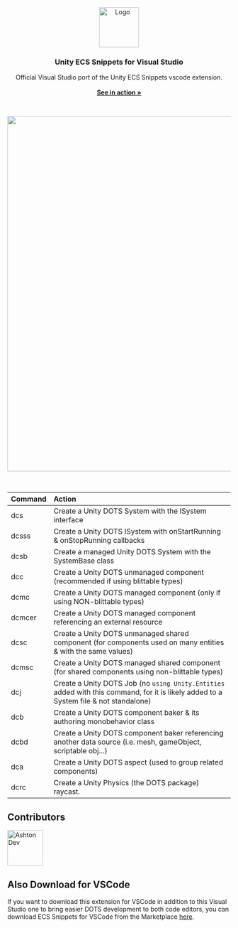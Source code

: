 <div align="center">
	<img src="https://github.com/ashtonland/unity-ecs-snippets-for-visual-studio/assets/65512990/86931d20-8732-4875-a989-ed6595d1d5b0" alt="Logo" width="90" height="90">
	<h3 align="center">Unity ECS Snippets for Visual Studio</h3>
	<p align="center" max-width="100px">
    Official Visual Studio port of the Unity ECS Snippets vscode extension.
    <br />
    <br />
    <a href="https://github.com/ashtonland/unity-ecs-snippets"><strong>See in action »</strong></a>
   	<br />
  </p>
</div>
<br />
<p align="center">
<img width="800" src="https://github.com/ashtonland/unity-ecs-snippets/assets/65512990/664a39c7-59d1-425a-a48b-9f89a82b3f5d" />
</p>
<br />

| Command             |      Action      |
| :------------------- | :------------------- |
| dcs       |      Create a Unity DOTS System with the ISystem interface       |
| dcsss |     Create a Unity DOTS ISystem with onStartRunning & onStopRunning callbacks      |
| dcsb |     Create a managed Unity DOTS System with the SystemBase class      |
| dcc |     Create a Unity DOTS unmanaged component (recommended if using blittable types)      |
| dcmc |     Create a Unity DOTS managed component (only if using NON-blittable types)      |
| dcmcer |     Create a Unity DOTS managed component referencing an external resource      |
| dcsc |     Create a Unity DOTS unmanaged shared component (for components used on many entities & with the same values)      |
| dcmsc |     Create a Unity DOTS managed shared component (for shared components using non-blittable types)      |
| dcj |     Create a Unity DOTS Job (no `using Unity.Entities` added with this command, for it is likely added to a System file & not standalone)      |
| dcb       |      Create a Unity DOTS component baker & its authoring monobehavior class       |
| dcbd       |      Create a Unity DOTS component baker referencing another data source (i.e. mesh, gameObject, scriptable obj...)       |
| dca       |      Create a Unity DOTS aspect (used to group related components)       |
| dcrc       |      Create a Unity Physics (the DOTS package) raycast.      |

## Contributors
<a href="https://github.com/ashtonland">
  <img alt="Ashton Dev" src="https://avatars.githubusercontent.com/u/65512990?v=4" width="80" />
</a> 

## Also Download for VSCode
If you want to download this extension for VSCode in addition to this Visual Studio one to bring easier DOTS development to both code editors, you can download ECS Snippets for VSCode from the Marketplace [here](https://marketplace.visualstudio.com/items?itemName=ashtondev.unity-ecs-snippets).
